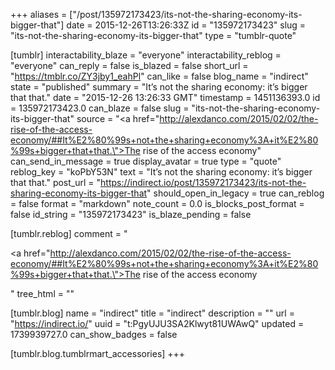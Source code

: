 +++
aliases = ["/post/135972173423/its-not-the-sharing-economy-its-bigger-that"]
date = 2015-12-26T13:26:33Z
id = "135972173423"
slug = "its-not-the-sharing-economy-its-bigger-that"
type = "tumblr-quote"

[tumblr]
interactability_blaze = "everyone"
interactability_reblog = "everyone"
can_reply = false
is_blazed = false
short_url = "https://tmblr.co/ZY3jby1_eahPl"
can_like = false
blog_name = "indirect"
state = "published"
summary = "It’s not the sharing economy: it’s bigger that that."
date = "2015-12-26 13:26:33 GMT"
timestamp = 1451136393.0
id = 135972173423.0
can_blaze = false
slug = "its-not-the-sharing-economy-its-bigger-that"
source = "<a href=\"http://alexdanco.com/2015/02/02/the-rise-of-the-access-economy/##It%E2%80%99s+not+the+sharing+economy%3A+it%E2%80%99s+bigger+that+that.\">The rise of the access economy</a>"
can_send_in_message = true
display_avatar = true
type = "quote"
reblog_key = "koPbY53N"
text = "It’s not the sharing economy: it’s bigger that that."
post_url = "https://indirect.io/post/135972173423/its-not-the-sharing-economy-its-bigger-that"
should_open_in_legacy = true
can_reblog = false
format = "markdown"
note_count = 0.0
is_blocks_post_format = false
id_string = "135972173423"
is_blaze_pending = false

[tumblr.reblog]
comment = "<p><a href=\"http://alexdanco.com/2015/02/02/the-rise-of-the-access-economy/##It%E2%80%99s+not+the+sharing+economy%3A+it%E2%80%99s+bigger+that+that.\">The rise of the access economy</a></p>"
tree_html = ""

[tumblr.blog]
name = "indirect"
title = "indirect"
description = ""
url = "https://indirect.io/"
uuid = "t:PgyUJU3SA2Klwyt81UWAwQ"
updated = 1739939727.0
can_show_badges = false

[tumblr.blog.tumblrmart_accessories]
+++
